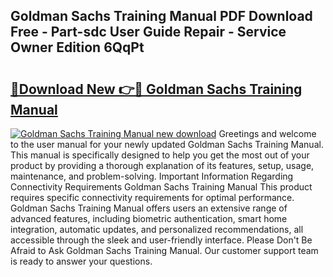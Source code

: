 ## Goldman Sachs Training Manual PDF Download Free - Part-sdc User Guide Repair - Service Owner Edition 6QqPt

# <h2><a href="http://cf20840.oget.top/?id=Goldman+Sachs+Training+Manual">🔗Download New 👉🔴 Goldman Sachs Training Manual</a></h2>

[![Goldman Sachs Training Manual new download](https://i.imgur.com/5g1atiW.png)](http://cf20840.oget.top/?id=Goldman+Sachs+Training+Manual)
Greetings and welcome to the user manual for your newly updated Goldman Sachs Training Manual. This manual is specifically designed to help you get the most out of your product by providing a thorough explanation of its features, setup, usage, maintenance, and problem-solving. Important Information Regarding Connectivity Requirements Goldman Sachs Training Manual This product requires specific connectivity requirements for optimal performance. Goldman Sachs Training Manual offers users an extensive range of advanced features, including biometric authentication, smart home integration, automatic updates, and personalized recommendations, all accessible through the sleek and user-friendly interface. Please Don't Be Afraid to Ask Goldman Sachs Training Manual. Our customer support team is ready to answer your questions.
